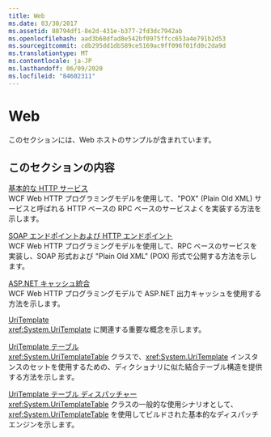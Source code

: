 ```yaml
---
title: Web
ms.date: 03/30/2017
ms.assetid: 88794df1-8e2d-431e-b377-2fd3dc7942ab
ms.openlocfilehash: aad3b68dfad8e542bf0975ffcc653a4e791b2d53
ms.sourcegitcommit: cdb295dd1db589ce5169ac9ff096f01fd0c2da9d
ms.translationtype: MT
ms.contentlocale: ja-JP
ms.lasthandoff: 06/09/2020
ms.locfileid: "84602311"
---
```

# <a name="web"></a>Web
このセクションには、Web ホストのサンプルが含まれています。  
  
## <a name="in-this-section"></a>このセクションの内容
  
 [基本的な HTTP サービス](basic-http-service.md)  
 WCF Web HTTP プログラミングモデルを使用して、"POX" (Plain Old XML) サービスと呼ばれる HTTP ベースの RPC ベースのサービスよくを実装する方法を示します。
  
 [SOAP エンドポイントおよび HTTP エンドポイント](soap-and-http-endpoints.md)  
 WCF Web HTTP プログラミングモデルを使用して、RPC ベースのサービスを実装し、SOAP 形式および "Plain Old XML" (POX) 形式で公開する方法を示します。  
  
 [ASP.NET キャッシュ統合](aspnet-caching-integration.md)  
 WCF Web HTTP プログラミングモデルで ASP.NET 出力キャッシュを使用する方法を示します。  
  
 [UriTemplate](uritemplate-sample.md)  
 <xref:System.UriTemplate> に関連する重要な概念を示します。  
  
 [UriTemplate テーブル](uritemplate-table-sample.md)  
 <xref:System.UriTemplateTable> クラスで、<xref:System.UriTemplate> インスタンスのセットを使用するための、ディクショナリに似た結合テーブル構造を提供する方法を示します。  
  
 [UriTemplate テーブル ディスパッチャー](uritemplate-table-dispatcher-sample.md)  
 <xref:System.UriTemplateTable> クラスの一般的な使用シナリオとして、<xref:System.UriTemplateTable> を使用してビルドされた基本的なディスパッチ エンジンを示します。
